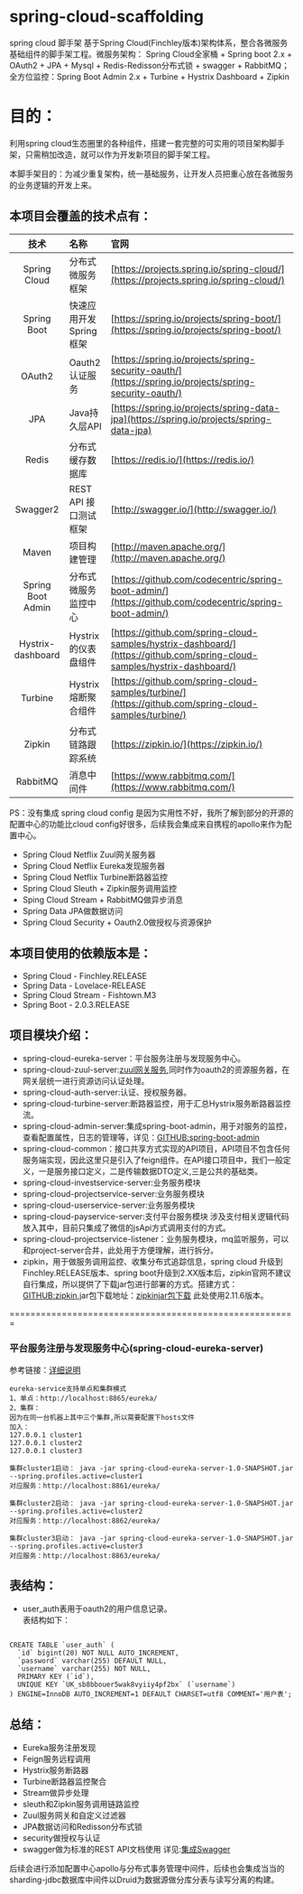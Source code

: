 # spring-cloud-scaffolding
spring cloud 脚手架 基于Spring Cloud(Finchley版本)架构体系，整合各微服务基础组件的脚手架工程。微服务架构： Spring Cloud全家桶 + Spring boot 2.x + OAuth2 + JPA + Mysql + Redis-Redisson分布式锁 + swagger + RabbitMQ； 全方位监控：Spring Boot Admin 2.x + Turbine + Hystrix Dashboard + Zipkin
# 目的：
利用spring cloud生态圈里的各种组件，搭建一套完整的可实用的项目架构脚手架，只需稍加改造，就可以作为开发新项目的脚手架工程。

本脚手架目的：为减少重复架构，统一基础服务，让开发人员把重心放在各微服务的业务逻辑的开发上来。

## 本项目会覆盖的技术点有：

| 技术 | 名称 | 官网 |
|:-: | :----- | :----- |
| Spring Cloud | 分布式微服务框架	| [https://projects.spring.io/spring-cloud/](https://projects.spring.io/spring-cloud/) |
| Spring Boot	 | 快速应用开发Spring框架	| [https://spring.io/projects/spring-boot/](https://spring.io/projects/spring-boot/) |
| OAuth2 | Oauth2认证服务	 | [https://spring.io/projects/spring-security-oauth/](https://spring.io/projects/spring-security-oauth/) |
| JPA | Java持久层API | [https://spring.io/projects/spring-data-jpa](https://spring.io/projects/spring-data-jpa) |
| Redis | 分布式缓存数据库 | [https://redis.io/](https://redis.io/) |
| Swagger2 | REST API 接口测试框架 | [http://swagger.io/](http://swagger.io/) |
| Maven	 | 项目构建管理	 | [http://maven.apache.org/](http://maven.apache.org/) |
|Spring Boot Admin| 分布式微服务监控中心	| [https://github.com/codecentric/spring-boot-admin/](https://github.com/codecentric/spring-boot-admin/)|
|Hystrix-dashboard|Hystrix的仪表盘组件|[https://github.com/spring-cloud-samples/hystrix-dashboard/](https://github.com/spring-cloud-samples/hystrix-dashboard/)
|Turbine|Hystrix熔断聚合组件|[https://github.com/spring-cloud-samples/turbine/](https://github.com/spring-cloud-samples/turbine/)|
|Zipkin	|分布式链路跟踪系统|[https://zipkin.io/](https://zipkin.io/)|
|RabbitMQ|消息中间件	|[https://www.rabbitmq.com/](https://www.rabbitmq.com/)|

PS：没有集成 spring cloud config 是因为实用性不好，我所了解到部分的开源的配置中心的功能比cloud config好很多，后续我会集成来自携程的apollo来作为配置中心。

* Spring Cloud Netflix Zuul网关服务器 <br>
* Spring Cloud Netflix Eureka发现服务器 <br>
* Spring Cloud Netflix Turbine断路器监控 <br>
* Spring Cloud Sleuth + Zipkin服务调用监控 <br>
* Sping Cloud Stream + RabbitMQ做异步消息 <br>
* Spring Data JPA做数据访问 <br>
* Spring Cloud Security + Oauth2.0做授权与资源保护 <br>


## 本项目使用的依赖版本是：
* Spring Cloud - Finchley.RELEASE <br>
* Spring Data - Lovelace-RELEASE <br>
* Spring Cloud Stream - Fishtown.M3 <br>
* Spring Boot - 2.0.3.RELEASE <br>



## 项目模块介绍：
* spring-cloud-eureka-server：平台服务注册与发现服务中心。 <br>
* spring-cloud-zuul-server:[zuul网关服务](https://github.com/yipengcheng001/spring-cloud-scaffolding/blob/master/spring-cloud-zuul-server/README.md),同时作为oauth2的资源服务器，在网关层统一进行资源访问认证处理。 <br>
* spring-cloud-auth-server:认证、授权服务器。 <br>
* spring-cloud-turbine-server:断路器监控，用于汇总Hystrix服务断路器监控流。 <br>
* spring-cloud-admin-server:集成spring-boot-admin，用于对服务的监控，查看配置属性，日志的管理等，详见：[GITHUB:spring-boot-admin](https://github.com/codecentric/spring-boot-admin) <br>
* spring-cloud-common：接口共享方式实现的API项目，API项目不包含任何服务端实现，因此这里只是引入了feign组件。在API接口项目中，我们一般定义，一是服务接口定义，二是传输数据DTO定义,三是公共的基础类。 <br>
* spring-cloud-investservice-server:业务服务模块 <br>
* spring-cloud-projectservice-server:业务服务模块 <br>
* spring-cloud-userservice-server:业务服务模块<br>
* spring-cloud-payservice-server:支付平台服务模块 涉及支付相关逻辑代码放入其中，目前只集成了微信的jsApi方式调用支付的方式。<br>
* spring-cloud-projectservice-listener：业务服务模块，mq监听服务，可以和project-server合并，此处用于方便理解，进行拆分。 <br>
* zipkin，用于做服务调用监控、收集分布式追踪信息，spring cloud 升级到Finchley.RELEASE版本、spring boot升级到2.XX版本后，zipkin官网不建议自行集成，所以提供了下载jar包进行部署的方式。搭建方式：[GITHUB:zipkin](https://github.com/openzipkin/zipkin),jar包下载地址：[zipkinjar包下载](https://dl.bintray.com/openzipkin/maven/io/zipkin/java/zipkin-server/) 此处使用2.11.6版本。 <br>

=======================================================
### 平台服务注册与发现服务中心(spring-cloud-eureka-server)
参考链接：[详细说明](https://github.com/yipengcheng001/spring-cloud-scaffolding/blob/master/spring-cloud-eureka-server/README.md)
```
eureka-service支持单点和集群模式
1、单点：http://localhost:8865/eureka/
2、集群：
因为在同一台机器上其中三个集群,所以需要配置下hosts文件
加入：
127.0.0.1 cluster1
127.0.0.1 cluster2
127.0.0.1 cluster3

集群cluster1启动： java -jar spring-cloud-eureka-server-1.0-SNAPSHOT.jar --spring.profiles.active=cluster1
对应服务：http://localhost:8861/eureka/

集群cluster2启动： java -jar spring-cloud-eureka-server-1.0-SNAPSHOT.jar --spring.profiles.active=cluster2
对应服务：http://localhost:8862/eureka/

集群cluster3启动： java -jar spring-cloud-eureka-server-1.0-SNAPSHOT.jar --spring.profiles.active=cluster3
对应服务：http://localhost:8863/eureka/
```


## 表结构：
* user_auth表用于oauth2的用户信息记录。<br>
表结构如下：<br>
```

CREATE TABLE `user_auth` (
  `id` bigint(20) NOT NULL AUTO_INCREMENT,
  `password` varchar(255) DEFAULT NULL,
  `username` varchar(255) NOT NULL,
  PRIMARY KEY (`id`),
  UNIQUE KEY `UK_sb8bbouer5wak8vyiiy4pf2bx` (`username`)
) ENGINE=InnoDB AUTO_INCREMENT=1 DEFAULT CHARSET=utf8 COMMENT='用户表';

```

## 总结：
* Eureka服务注册发现<br>
* Feign服务远程调用<br>
* Hystrix服务断路器<br>
* Turbine断路器监控聚合<br>
* Stream做异步处理<br>
* sleuth和Zipkin服务调用链路监控<br>
* Zuul服务网关和自定义过滤器<br>
* JPA数据访问和Redisson分布式锁<br>
* security做授权与认证<br>
* swagger做为标准的REST API文档使用 详见:[集成Swagger](https://github.com/yipengcheng001/spring-cloud-scaffolding/blob/master/readme/swagger.md)<br>

后续会进行添加配置中心apollo与分布式事务管理中间件，后续也会集成当当的sharding-jdbc数据库中间件以Druid为数据源做分库分表与读写分离的构建。<br>
